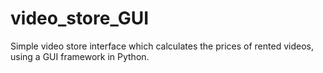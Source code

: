 # video_store_GUI
Simple video store interface which calculates the prices of rented videos, using a GUI framework in Python.
